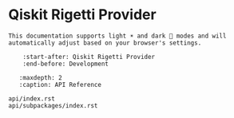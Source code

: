 # Qiskit Rigetti Provider

```{admonition} Note
This documentation supports light ☀️ and dark 🌙 modes and will automatically adjust based on your browser's settings.
```

```{include} ../README.md
    :start-after: Qiskit Rigetti Provider
    :end-before: Development
```

```{toctree}
   :maxdepth: 2
   :caption: API Reference
   
api/index.rst
api/subpackages/index.rst
```
